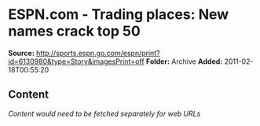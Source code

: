 # ESPN.com - Trading places: New names crack top 50

**Source:** http://sports.espn.go.com/espn/print?id=6130980&type=Story&imagesPrint=off
**Folder:** Archive
**Added:** 2011-02-18T00:55:20




## Content
*Content would need to be fetched separately for web URLs*
